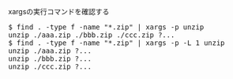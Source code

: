 xargsの実行コマンドを確認する<br>
<pre>
$ find . -type f -name "*.zip" | xargs -p unzip
unzip ./aaa.zip ./bbb.zip ./ccc.zip ?...
$ find . -type f -name "*.zip" | xargs -p -L 1 unzip
unzip ./aaa.zip ?...
unzip ./bbb.zip ?...
unzip ./ccc.zip ?...
</pre>
